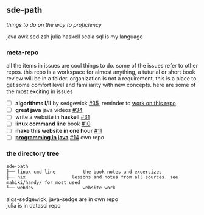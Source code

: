 ## sde-path
*things to do on the way to proficiency*

java awk sed zsh julia haskell scala sql  is my language

### meta-repo
all the items in issues are cool things to do. some of the issues refer to other repos.  this repo is a workspace for almost anything, a tuturial or short book review will be in a folder. organization is not a requirement, this is a place to get some comfort level and familiarity with new concepts. here are some of the most exciting in issues

 - [ ] **algorithms I/II** by sedgewick [#35](https://github.com/mahiki/sde-path/issues/35), reminder to [work on this repo](https://github.com/mahiki/algs-sedgewick/issues)
 - [ ] **great java** java videos [#34](https://github.com/mahiki/sde-path/issues/34) 
 - [ ] write a website in **haskell** [#31](https://github.com/mahiki/sde-path/issues/31)
 - [ ] **linux command line** book [#10](https://github.com/mahiki/sde-path/issues/10)
 - [ ] **make this website in one hour** [#11](https://github.com/mahiki/sde-path/issues/11)
 - [ ] **[programming in java](https://github.com/mahiki/java-sedge)** [#14](https://github.com/mahiki/sde-path/issues/14) own repo

### the directory tree
```
sde-path
├── linux-cmd-line			the book notes and excercizes
├── nix					lessons and notes from all sources. see mahiki/handy/ for most used
└── webdev					website work
```

algs-sedgewick, java-sedge are in own repo  
julia is in datasci repo  
